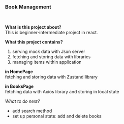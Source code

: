 ### Book Management

<br/>

**What is this project about?** <br />
This is beginner-intermediate project in react. 

**What this project contains?** <br />
1. serving mock data with Json server
2. fetching and storing data with libraries
3. managing items within application

**in HomePage** <br />
fetching and storing data with Zustand library

**in BooksPage** <br />
fetching data with Axios library and storing in local state

*What to do next?*
- add search method
- set up personal state: add and delete books